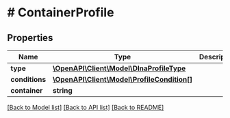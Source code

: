 # # ContainerProfile

## Properties

Name | Type | Description | Notes
------------ | ------------- | ------------- | -------------
**type** | [**\OpenAPI\Client\Model\DlnaProfileType**](DlnaProfileType.md) |  | [optional]
**conditions** | [**\OpenAPI\Client\Model\ProfileCondition[]**](ProfileCondition.md) |  | [optional]
**container** | **string** |  | [optional]

[[Back to Model list]](../../README.md#models) [[Back to API list]](../../README.md#endpoints) [[Back to README]](../../README.md)
